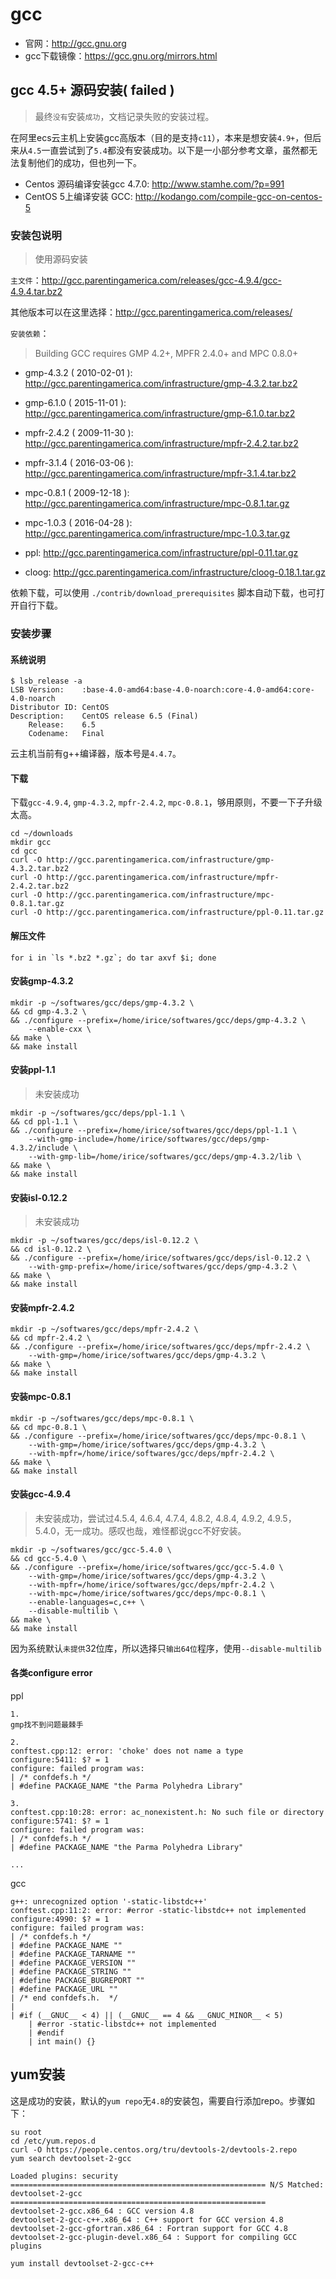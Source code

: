 # gcc


* 官网：<http://gcc.gnu.org>
* gcc下载镜像：<https://gcc.gnu.org/mirrors.html>


## gcc 4.5+ 源码安装( failed )

> 最终`没有`安装`成功`，文档记录失败的安装过程。

在阿里ecs云主机上安装gcc高版本（目的是支持`c11`），本来是想安装`4.9+`，但后来从`4.5`一直尝试到了`5.4`都没有安装成功。以下是一小部分参考文章，虽然都无法复制他们的成功，但也列一下。

* Centos 源码编译安装gcc 4.7.0: <http://www.stamhe.com/?p=991>
* CentOS 5上编译安装 GCC: <http://kodango.com/compile-gcc-on-centos-5>


### 安装包说明

> 使用源码安装


`主文件`：<http://gcc.parentingamerica.com/releases/gcc-4.9.4/gcc-4.9.4.tar.bz2>

其他版本可以在这里选择：<http://gcc.parentingamerica.com/releases/>

`安装依赖`：

> Building GCC requires GMP 4.2+, MPFR 2.4.0+ and MPC 0.8.0+

* gmp-4.3.2 ( 2010-02-01 ): <http://gcc.parentingamerica.com/infrastructure/gmp-4.3.2.tar.bz2>
* gmp-6.1.0 ( 2015-11-01 ): <http://gcc.parentingamerica.com/infrastructure/gmp-6.1.0.tar.bz2>

* mpfr-2.4.2 ( 2009-11-30 ): <http://gcc.parentingamerica.com/infrastructure/mpfr-2.4.2.tar.bz2>
* mpfr-3.1.4 ( 2016-03-06 ): <http://gcc.parentingamerica.com/infrastructure/mpfr-3.1.4.tar.bz2>

* mpc-0.8.1 ( 2009-12-18 ): <http://gcc.parentingamerica.com/infrastructure/mpc-0.8.1.tar.gz>
* mpc-1.0.3 ( 2016-04-28 ): <http://gcc.parentingamerica.com/infrastructure/mpc-1.0.3.tar.gz>

* ppl: <http://gcc.parentingamerica.com/infrastructure/ppl-0.11.tar.gz>
* cloog: <http://gcc.parentingamerica.com/infrastructure/cloog-0.18.1.tar.gz>

依赖下载，可以使用 `./contrib/download_prerequisites` 脚本自动下载，也可打开自行下载。


### 安装步骤

#### 系统说明

    $ lsb_release -a
    LSB Version:    :base-4.0-amd64:base-4.0-noarch:core-4.0-amd64:core-4.0-noarch
    Distributor ID: CentOS
    Description:    CentOS release 6.5 (Final)
        Release:    6.5
        Codename:   Final

云主机当前有g++编译器，版本号是`4.4.7`。


#### 下载

下载`gcc-4.9.4`, `gmp-4.3.2`, `mpfr-2.4.2`, `mpc-0.8.1`，够用原则，不要一下子升级太高。

    cd ~/downloads
    mkdir gcc
    cd gcc
    curl -O http://gcc.parentingamerica.com/infrastructure/gmp-4.3.2.tar.bz2
    curl -O http://gcc.parentingamerica.com/infrastructure/mpfr-2.4.2.tar.bz2
    curl -O http://gcc.parentingamerica.com/infrastructure/mpc-0.8.1.tar.gz
    curl -O http://gcc.parentingamerica.com/infrastructure/ppl-0.11.tar.gz


#### 解压文件
    
    for i in `ls *.bz2 *.gz`; do tar axvf $i; done




#### 安装gmp-4.3.2

    mkdir -p ~/softwares/gcc/deps/gmp-4.3.2 \
    && cd gmp-4.3.2 \
    && ./configure --prefix=/home/irice/softwares/gcc/deps/gmp-4.3.2 \
        --enable-cxx \
    && make \
    && make install


#### 安装ppl-1.1

> 未安装成功

    mkdir -p ~/softwares/gcc/deps/ppl-1.1 \
    && cd ppl-1.1 \
    && ./configure --prefix=/home/irice/softwares/gcc/deps/ppl-1.1 \
        --with-gmp-include=/home/irice/softwares/gcc/deps/gmp-4.3.2/include \
        --with-gmp-lib=/home/irice/softwares/gcc/deps/gmp-4.3.2/lib \
    && make \
    && make install


#### 安装isl-0.12.2

> 未安装成功

    mkdir -p ~/softwares/gcc/deps/isl-0.12.2 \
    && cd isl-0.12.2 \
    && ./configure --prefix=/home/irice/softwares/gcc/deps/isl-0.12.2 \
        --with-gmp-prefix=/home/irice/softwares/gcc/deps/gmp-4.3.2 \
    && make \
    && make install


#### 安装mpfr-2.4.2

    mkdir -p ~/softwares/gcc/deps/mpfr-2.4.2 \
    && cd mpfr-2.4.2 \
    && ./configure --prefix=/home/irice/softwares/gcc/deps/mpfr-2.4.2 \
        --with-gmp=/home/irice/softwares/gcc/deps/gmp-4.3.2 \
    && make \
    && make install


#### 安装mpc-0.8.1

    mkdir -p ~/softwares/gcc/deps/mpc-0.8.1 \
    && cd mpc-0.8.1 \
    && ./configure --prefix=/home/irice/softwares/gcc/deps/mpc-0.8.1 \
        --with-gmp=/home/irice/softwares/gcc/deps/gmp-4.3.2 \
        --with-mpfr=/home/irice/softwares/gcc/deps/mpfr-2.4.2 \
    && make \
    && make install


#### 安装gcc-4.9.4

> 未安装成功，尝试过4.5.4, 4.6.4, 4.7.4, 4.8.2, 4.8.4, 4.9.2, 4.9.5，5.4.0，无一成功。感叹也哉，难怪都说gcc不好安装。

    mkdir -p ~/softwares/gcc/gcc-5.4.0 \
    && cd gcc-5.4.0 \
    && ./configure --prefix=/home/irice/softwares/gcc/gcc-5.4.0 \
        --with-gmp=/home/irice/softwares/gcc/deps/gmp-4.3.2 \
        --with-mpfr=/home/irice/softwares/gcc/deps/mpfr-2.4.2 \
        --with-mpc=/home/irice/softwares/gcc/deps/mpc-0.8.1 \
        --enable-languages=c,c++ \
        --disable-multilib \
    && make \
    && make install

因为系统默认`未提供`32位库，所以选择只`输出64位`程序，使用`--disable-multilib`


#### 各类configure error

ppl

    1. 
    gmp找不到问题最棘手

    2. 
    conftest.cpp:12: error: 'choke' does not name a type
    configure:5411: $? = 1
    configure: failed program was:
    | /* confdefs.h */
    | #define PACKAGE_NAME "the Parma Polyhedra Library"

    3. 
    conftest.cpp:10:28: error: ac_nonexistent.h: No such file or directory
    configure:5741: $? = 1
    configure: failed program was:
    | /* confdefs.h */
    | #define PACKAGE_NAME "the Parma Polyhedra Library"

    ...


gcc

    g++: unrecognized option '-static-libstdc++'
    conftest.cpp:11:2: error: #error -static-libstdc++ not implemented
    configure:4990: $? = 1
    configure: failed program was:
    | /* confdefs.h */
    | #define PACKAGE_NAME ""
    | #define PACKAGE_TARNAME ""
    | #define PACKAGE_VERSION ""
    | #define PACKAGE_STRING ""
    | #define PACKAGE_BUGREPORT ""
    | #define PACKAGE_URL ""
    | /* end confdefs.h.  */
    |
    | #if (__GNUC__ < 4) || (__GNUC__ == 4 && __GNUC_MINOR__ < 5)
        | #error -static-libstdc++ not implemented
        | #endif
        | int main() {}






## yum安装

这是成功的安装，默认的`yum repo`无`4.8`的安装包，需要自行添加repo。步骤如下：


    su root
    cd /etc/yum.repos.d
    curl -O https://people.centos.org/tru/devtools-2/devtools-2.repo
    yum search devtoolset-2-gcc

    Loaded plugins: security
    ========================================================= N/S Matched: devtoolset-2-gcc =========================================================
    devtoolset-2-gcc.x86_64 : GCC version 4.8
    devtoolset-2-gcc-c++.x86_64 : C++ support for GCC version 4.8
    devtoolset-2-gcc-gfortran.x86_64 : Fortran support for GCC 4.8
    devtoolset-2-gcc-plugin-devel.x86_64 : Support for compiling GCC plugins

    yum install devtoolset-2-gcc-c++ 


